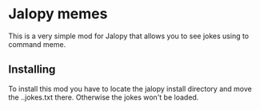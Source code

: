# Jalopy memes
This is a very simple mod for Jalopy that allows you to see jokes using to command meme.

## Installing
To install this mod you have to locate the jalopy install directory and move the ..jokes.txt there. Otherwise the jokes won't be loaded.
